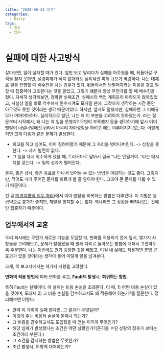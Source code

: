 ```yaml
---
title: "2020-06-20 일기"
categories:
  - Diary
tags:
  - 일상
  - 업무
---
```


# 실패에 대한 사고방식

살다보면, 일이 실패할 때가 있다. 앞만 보고 달리다가 실패를 마주쳤을 때, 뒤돌아갈 구석을 찾지 못하면, 설령피해가 적지 않더라도 심리적인 피해 규모가 막강하다. 나는 대체로 일을 진행할 때 배수진을 치는 경우가 있다. 뒤돌아서면 낭떨어지라는 마음을 갖고 일할 때 집중력이 고조된다는 것을 알았고, 그렇기 떄문에 항상 무언가를 할 때 배수진을 쳤다. 자세히 생각해보면, 정확한 실패조건, 실패시의 백업 계획등이 마련되지 않아있었고, 사실상 일을 바로 착수해서 완수시켜도 모자랄 판에, 그것까지 생각하는 시간 동안 아무것도 못할 것이라는 생각 때문이었다.
하지만, 앞서도 말했지만, 실패하면 그 피해규모가 어마어마하다. 심리적으로 일단, 나는 왜 이 부분을 고려하지 못하였는가. 라는 질문부터 시작해서, 왜 나는 이 일을 못했지? 무엇이 부족했지 등을 생각하기에 앞서 이미 멘탈이 너덜너덜해진 뒤라서 아무리 자아성찰을 하려고 해도 이루어지지 않는다.
이렇게 되면 크게 다음과 같은 문제가 발생한다.
- 회고를 하고 싶어도, 이미 질려버렸기 때문에 그 자리를 벗어나버린다. -> 성찰을 못한다. -> 자기 발전이 없다.
- 그 일을 다시 착수하게 됐을 때, 트라우마로 남아서 결국 "나는 안될거야.."라는 메시지를 갖는다. -> 일의 성과가 떨어진다.

물론, 좋은 상사, 좋은 동료를 만나서 벗어날 수 있는 방법을 마련하는 것도 좋다.
그렇지만, 적어도 내가 주어진 문제를 바르게 볼 줄 알아야 한다. 그래야 큰 문제를 다룰 수 있기 때문이다.

전 글([목표지향적 업무 처리](http://blog.gyeongmin.co/diary/2020-06-05/diary/))에서 이미 멘탈을 회복하는 방법은 다루었다. 이 기법은 응급약으로 효과가 좋지만, 재발을 방지할 수는 없다. 왜냐하면 그 상황을 빠져나오는 것에만 집중하기 때문이다.

## 업무에서의 교훈

우리 회사에는 무언가 새로운 기능을 도입할 때, 변화를 적용하기 전에 앞서, 몇가지 사항들을 고려해보고, 문제가 발생됐을 때 원래 자리로 돌아오는 방법에 대해서 고민하도록 주문한다. 나는 이번에도 뭔가 굉장한 것을 배웠고, 이걸 내 삶에도 적용하면 분명 큰 효과가 있을 것이라는 생각이 들어 이렇게 글을 남겨본다.

크게, 이 보고서에서는 세가지 사항을 고려한다.

**변화의 적용 방법**에 따라 변화를 주고, **Fault의 발생**시, **회귀하는 방법**.

특히 Fault는 실패이다. 이 실패는 비용 손실을 초래한다. 이 때, 1) 어떤 비용 손실이 있을 것이며, 도대체 2) 그 비용 손실을 감수하고서도 왜 적용해야 하는가?를 질문한다. 정리해보면 이렇다.

* 만약 이 계획이 실패 한다면, 그 결과가 무엇일까?
* 이것이 주는 비용적 손실이 얼마나 되는가?
* 그 비용을 감수하고서도 도입했을 때 얻는 이익이 무엇인가?
* 해당 실패가 발생했다는 조건은 어떤 상황인가?(흔히들 ㅈ된 상황의 징후가 보이는 조건이라 부른다.)
* 그 조건을 감지하는 방법은 무엇인가?
* 조건 발생시, 어떻게 대처하는가?

